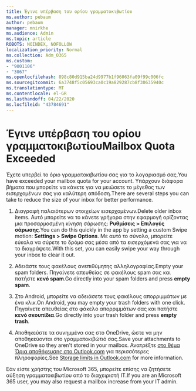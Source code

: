 ```yaml
---
title: Έγινε υπέρβαση του ορίου γραμματοκιβωτίου
ms.author: pebaum
author: pebaum
manager: mnirkhe
ms.audience: Admin
ms.topic: article
ROBOTS: NOINDEX, NOFOLLOW
localization_priority: Normal
ms.collection: Adm_O365
ms.custom:
- "9001106"
- "3067"
ms.openlocfilehash: 898c80d915ba24d9977b1f96063fa09f99c006fc
ms.sourcegitcommit: 6a3748f5c05693ca0c19a829287cb8f30635940c
ms.translationtype: MT
ms.contentlocale: el-GR
ms.lasthandoff: 04/22/2020
ms.locfileid: "43784691"
---
```

# <a name="mailbox-quota-exceeded"></a><span data-ttu-id="d56d6-102">Έγινε υπέρβαση του ορίου γραμματοκιβωτίου</span><span class="sxs-lookup"><span data-stu-id="d56d6-102">Mailbox Quota Exceeded</span></span>

<span data-ttu-id="d56d6-103">Έχετε υπερβεί το όριο γραμματοκιβωτίου σας για το λογαριασμό σας.</span><span class="sxs-lookup"><span data-stu-id="d56d6-103">You have exceeded your mailbox quota for your account.</span></span> <span data-ttu-id="d56d6-104">Υπάρχουν διάφορα βήματα που μπορείτε να κάνετε για να μειώσετε το μέγεθος των εισερχομένων σας για καλύτερη απόδοση.</span><span class="sxs-lookup"><span data-stu-id="d56d6-104">There are several steps you can take to reduce the size of your inbox for better performance.</span></span>

1. <span data-ttu-id="d56d6-105">Διαγραφή παλαιότερων στοιχείων εισερχομένων.</span><span class="sxs-lookup"><span data-stu-id="d56d6-105">Delete older inbox items.</span></span> <span data-ttu-id="d56d6-106">Αυτό μπορείτε να το κάνετε γρήγορα στην εφαρμογή ορίζοντας μια προσαρμοσμένη κίνηση σάρωσης: **Ρυθμίσεις > Επιλογές σάρωσης**.</span><span class="sxs-lookup"><span data-stu-id="d56d6-106">You can do this quickly in the app by setting a custom Swipe motion: **Settings > Swipe Options**.</span></span> <span data-ttu-id="d56d6-107">Με αυτό το σύνολο, μπορείτε εύκολα να σύρετε το δρόμο σας μέσα από τα εισερχόμενά σας για να το διαγράψετε.</span><span class="sxs-lookup"><span data-stu-id="d56d6-107">With this set, you can easily swipe your way through your inbox to clear it out.</span></span>

2. <span data-ttu-id="d56d6-108">Αδειάστε τους φακέλους ανεπιθύμητης αλληλογραφίας.</span><span class="sxs-lookup"><span data-stu-id="d56d6-108">Empty your spam folders.</span></span> <span data-ttu-id="d56d6-109">Πηγαίνετε απευθείας σε φακέλους spam σας και πατήστε **κενό spam**.</span><span class="sxs-lookup"><span data-stu-id="d56d6-109">Go directly into your spam folders and press **empty spam**.</span></span>

3. <span data-ttu-id="d56d6-110">Στο Android, μπορείτε να αδειάσετε τους φακέλους απορριμμάτων με ένα κλικ.</span><span class="sxs-lookup"><span data-stu-id="d56d6-110">On Android, you may empty your trash folders with one click.</span></span> <span data-ttu-id="d56d6-111">Πηγαίνετε απευθείας στο φάκελο απορριμμάτων σας και πατήστε **κενό σκουπίδια**.</span><span class="sxs-lookup"><span data-stu-id="d56d6-111">Go directly into your trash folder and press **empty trash**.</span></span> 

4. <span data-ttu-id="d56d6-112">Αποθηκεύστε τα συνημμένα σας στο OneDrive, ώστε να μην αποθηκεύονται στο γραμματοκιβώτιό σας.</span><span class="sxs-lookup"><span data-stu-id="d56d6-112">Save your attachments to OneDrive so they aren't stored in your mailbox.</span></span> <span data-ttu-id="d56d6-113">Ανατρέξτε [στο θέμα Όρια αποθήκευσης στο Outlook.com](https://support.office.com/article/storage-limits-in-outlook-com-7ac99134-69e5-4619-ac0b-2d313bba5e9e) για περισσότερες πληροφορίες.</span><span class="sxs-lookup"><span data-stu-id="d56d6-113">See [Storage limits in Outlook.com](https://support.office.com/article/storage-limits-in-outlook-com-7ac99134-69e5-4619-ac0b-2d313bba5e9e) for more information.</span></span> 

<span data-ttu-id="d56d6-114">Εάν είστε χρήστης του Microsoft 365, μπορείτε επίσης να ζητήσετε αύξηση γραμματοκιβωτίου από το διαχειριστή IT.</span><span class="sxs-lookup"><span data-stu-id="d56d6-114">If you are an Microsoft 365 user, you may also request a mailbox increase from your IT admin.</span></span>